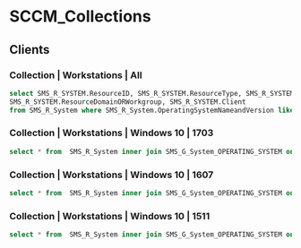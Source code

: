 # SCCM_Collections

## Clients

### Collection | Workstations | All

```sql
select SMS_R_SYSTEM.ResourceID, SMS_R_SYSTEM.ResourceType, SMS_R_SYSTEM.Name, SMS_R_SYSTEM.SMSUniqueIdentifier,SMS_R_System.OperatingSystemNameandVersion,
SMS_R_SYSTEM.ResourceDomainORWorkgroup, SMS_R_SYSTEM.Client
from SMS_R_System where SMS_R_System.OperatingSystemNameandVersion like "Microsoft Windows NT Workstation%"
```

### Collection | Workstations | Windows 10 | 1703

```sql
select * from  SMS_R_System inner join SMS_G_System_OPERATING_SYSTEM on SMS_G_System_OPERATING_SYSTEM.ResourceId = SMS_R_System.ResourceId where SMS_G_System_OPERATING_SYSTEM.BuildNumber = "15063"
```

### Collection | Workstations | Windows 10 | 1607

```sql
select * from  SMS_R_System inner join SMS_G_System_OPERATING_SYSTEM on SMS_G_System_OPERATING_SYSTEM.ResourceId = SMS_R_System.ResourceId where SMS_G_System_OPERATING_SYSTEM.BuildNumber = "14393"
```

### Collection | Workstations | Windows 10 | 1511

```sql
select * from  SMS_R_System inner join SMS_G_System_OPERATING_SYSTEM on SMS_G_System_OPERATING_SYSTEM.ResourceId = SMS_R_System.ResourceId where SMS_G_System_OPERATING_SYSTEM.BuildNumber = "10586"
```

